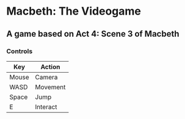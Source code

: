 # Macbeth: The Videogame
## A game based on Act 4: Scene 3 of Macbeth
### Controls
| Key         | Action      |
| ----------- | ----------- |
| Mouse       | Camera      |
| WASD        | Movement    |
| Space       | Jump        |
| E           | Interact    |
